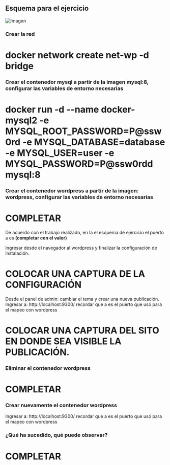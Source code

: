 ## Esquema para el ejercicio
![Imagen](img/esquema-ejercicio5.PNG)

### Crear la red
# docker network create net-wp -d bridge

### Crear el contenedor mysql a partir de la imagen mysql:8, configurar las variables de entorno necesarias
# docker run -d --name docker-mysql2 -e MYSQL_ROOT_PASSWORD=P@ssw0rd -e MYSQL_DATABASE=database -e MYSQL_USER=user -e MYSQL_PASSWORD=P@ssw0rdd mysql:8

### Crear el contenedor wordpress a partir de la imagen: wordpress, configurar las variables de entorno necesarias
# COMPLETAR

De acuerdo con el trabajo realizado, en la el esquema de ejercicio el puerto a es **(completar con el valor)**

Ingresar desde el navegador al wordpress y finalizar la configuración de instalación.
# COLOCAR UNA CAPTURA DE LA CONFIGURACIÓN

Desde el panel de admin: cambiar el tema y crear una nueva publicación.
Ingresar a: http://localhost:9300/ 
recordar que a es el puerto que usó para el mapeo con wordpress
# COLOCAR UNA CAPTURA DEL SITO EN DONDE SEA VISIBLE LA PUBLICACIÓN.

### Eliminar el contenedor wordpress
# COMPLETAR

### Crear nuevamente el contenedor wordpress
Ingresar a: http://localhost:9300/ 
recordar que a es el puerto que usó para el mapeo con wordpress

### ¿Qué ha sucedido, qué puede observar?
# COMPLETAR





